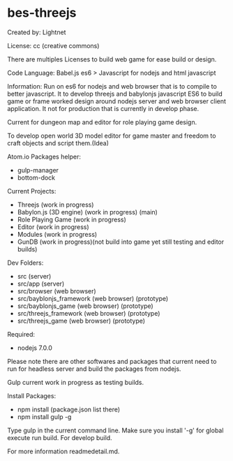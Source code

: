 # bes-threejs

Created by: Lightnet

License: cc (creative commons)

There are multiples Licenses to build web game for ease build or design.

Code Language: Babel.js es6 > Javascript for nodejs and html javascript

Information: Run on es6 for nodejs and web browser that is to compile to better javascript. It to develop threejs and babylonjs javascript ES6 to build game or frame worked design around nodejs server and web browser client application. It not for production that is currently in develop phase.

Current for dungeon map and editor for role playing game design.

To develop open world 3D model editor for game master and freedom to craft objects and script them.(Idea) 

Atom.io Packages helper:
 * gulp-manager
 * bottom-dock

Current Projects:
 * Threejs (work in progress)
 * Babylon.js (3D engine) (work in progress) (main)
  * Role Playing Game (work in progress)
  * Editor (work in progress)
  * Modules  (work in progress)
 * GunDB (work in progress)(not build into game  yet still testing and editor builds)

Dev Folders:
 * src (server)
 * src/app (server)
 * src/browser (web browser)
 * src/bayblonjs_framework (web browser) (prototype)
 * src/bayblonjs_game (web browser) (prototype)
 * src/threejs_framework (web browser) (prototype)
 * src/threejs_game (web browser) (prototype)

Required:
 * nodejs 7.0.0

 Please note there are other softwares and packages that current need to run for headless server and build the packages from nodejs.

Gulp current work in progress as testing builds.

Install Packages:
 * npm install (package.json list there)
 * npm install gulp -g

Type gulp in the current command line. Make sure you install '-g' for global execute run build. For develop build.


For more information readmedetail.md.

